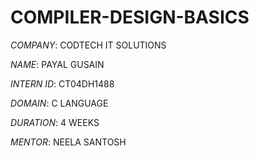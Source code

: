 # COMPILER-DESIGN-BASICS

*COMPANY*: CODTECH IT SOLUTIONS

*NAME*: PAYAL GUSAIN

*INTERN ID*: CT04DH1488

*DOMAIN*: C LANGUAGE

*DURATION*: 4 WEEKS

*MENTOR*: NEELA SANTOSH
